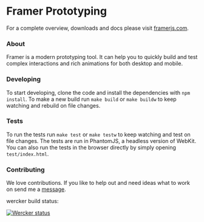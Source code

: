 # Framer Prototyping

For a complete overview, downloads and docs please visit [framerjs.com](http://www.framerjs.com).

### About

Framer is a modern prototyping tool. It can help you to quickly build and test complex interactions and rich animations for both desktop and mobile.

### Developing

To start developing, clone the code and install the dependencies with `npm install`. To make a new build run `make build` or `make buildw` to keep watching and rebuild on file changes.

### Tests

To run the tests run `make test` or `make testw` to keep watching and test on file changes. The tests are run in PhantomJS, a headless version of WebKit. You can also run the tests in the browser directly by simply opening `test/index.html`.

### Contributing

We love contributions. If you like to help out and need ideas what to work on send me a [message](mailto:koen+framer@madebysofa.com).

wercker build status:

[![Wercker status](https://app.wercker.com/status/4c7747d1c04d0ea4340eb610db37baa9/m)](https://app.wercker.com/project/bykey/4c7747d1c04d0ea4340eb610db37baa9)
                      
